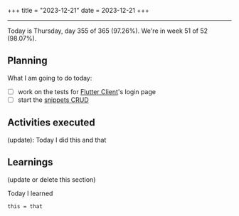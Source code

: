 +++
title = "2023-12-21"
date = 2023-12-21
+++

---

Today is Thursday, day 355 of 365 (97.26%). We're in week 51 of 52 (98.07%).

## Planning

What I am going to do today:

- [ ] work on the tests for [Flutter Client](https://github.com/OmnicodeSolutions/luisa_drf_flutter_client/issues/1)'s login page
- [ ] start the [snippets CRUD](https://github.com/OmnicodeSolutions/luisa_drf_flutter_client/issues/2)

## Activities executed

(update): Today I did this and that

## Learnings

(update or delete this section)

Today I learned
```
this = that
```
